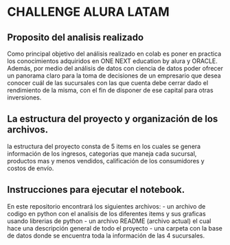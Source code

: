 # CHALLENGE ALURA LATAM
## Proposito del analisis realizado

Como principal objetivo del análisis realizado en colab es poner en practica los conocimientos adquiridos en ONE NEXT education by alura y ORACLE. Además, por medio del análisis de datos con ciencia de datos poder ofrecer un panorama claro para la toma de decisiones de un empresario que desea conocer cuál de las sucursales con las que cuenta debe cerrar dado el rendimiento de la misma, con el fin de disponer de ese capital para otras inversiones.

## La estructura del proyecto y organización de los archivos.

la estructura del proyecto consta de 5 items en los cuales se genera información de los ingresos, categorias que maneja cada sucursal, productos mas y menos vendidos, calificación de los consumidores y costos de envío. 

## Instrucciones para ejecutar el notebook.

En este repositorio encontrará los siguientes archivos:
     - un archivo de codigo en python con el analisis de los diferentes items y sus graficas usando librerias de python 
     - un archivo README (archivo actual) el cual hace una descripción general de todo el proyecto
     - una carpeta con la base de datos donde se encuentra toda la información de las 4 sucursales.
      
